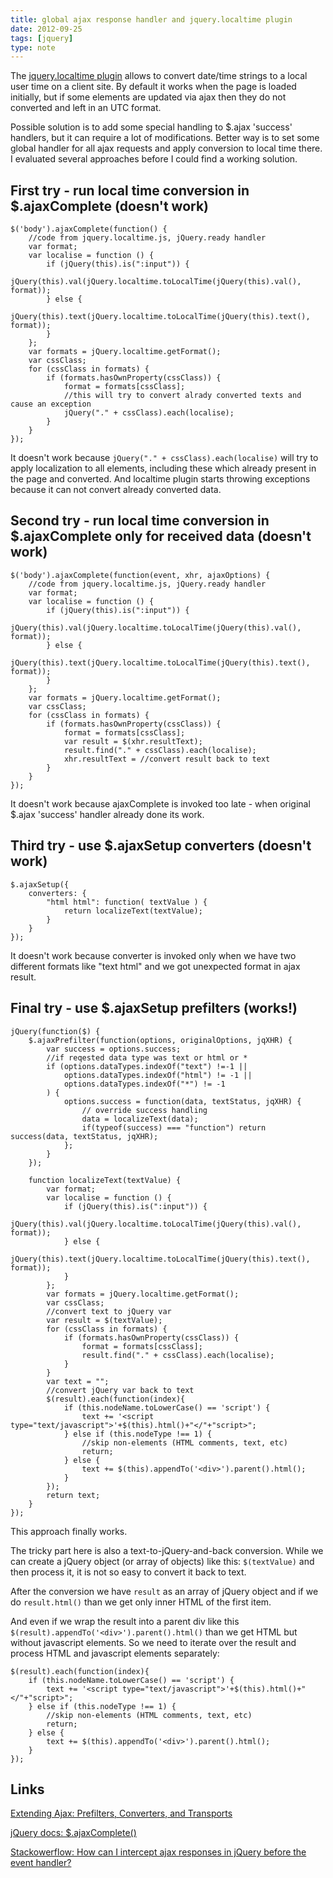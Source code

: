 ```yaml
---
title: global ajax response handler and jquery.localtime plugin
date: 2012-09-25
tags: [jquery]
type: note
---
```


The [jquery.localtime plugin](http://code.google.com/p/jquery-localtime) allows to convert date/time strings to a local user time on a client site.
By default it works when the page is loaded initially, but if some elements are updated via ajax then they do not converted and left in an UTC format.

Possible solution is to add some special handling to $.ajax 'success' handlers, but it can require a lot of modifications.
Better way is to set some global handler for all ajax requests and apply conversion to local time there.
I evaluated several approaches before I could find a working solution.

<!-- more -->
First try - run local time conversion in $.ajaxComplete (doesn't work)
---------------------------------------------

    $('body').ajaxComplete(function() {
        //code from jquery.localtime.js, jQuery.ready handler
        var format;
        var localise = function () {
            if (jQuery(this).is(":input")) {
                jQuery(this).val(jQuery.localtime.toLocalTime(jQuery(this).val(), format));
            } else {
                jQuery(this).text(jQuery.localtime.toLocalTime(jQuery(this).text(), format));
            }
        };
        var formats = jQuery.localtime.getFormat();
        var cssClass;
        for (cssClass in formats) {
            if (formats.hasOwnProperty(cssClass)) {
                format = formats[cssClass];
                //this will try to convert alrady converted texts and cause an exception
                jQuery("." + cssClass).each(localise);
            }
        }
    });

It doesn't work because `jQuery("." + cssClass).each(localise)` will try to apply localization to all elements, including these which already present in the page and converted. And localtime plugin starts throwing exceptions because it can not convert already converted data.

Second try - run local time conversion in $.ajaxComplete only for received data (doesn't work)
---------------------------------------------

    $('body').ajaxComplete(function(event, xhr, ajaxOptions) {
        //code from jquery.localtime.js, jQuery.ready handler
        var format;
        var localise = function () {
            if (jQuery(this).is(":input")) {
                jQuery(this).val(jQuery.localtime.toLocalTime(jQuery(this).val(), format));
            } else {
                jQuery(this).text(jQuery.localtime.toLocalTime(jQuery(this).text(), format));
            }
        };
        var formats = jQuery.localtime.getFormat();
        var cssClass;
        for (cssClass in formats) {
            if (formats.hasOwnProperty(cssClass)) {
                format = formats[cssClass];
                var result = $(xhr.resultText);
                result.find("." + cssClass).each(localise);
                xhr.resultText = //convert result back to text
            }
        }
    });

It doesn't work because ajaxComplete is invoked too late - when original $.ajax 'success' handler already done its work.

Third try - use $.ajaxSetup converters (doesn't work)
---------------------------------------------

    $.ajaxSetup({
        converters: {
            "html html": function( textValue ) {
                return localizeText(textValue);
            }
        }
    });

It doesn't work because converter is invoked only when we have two different formats like "text html" and we got unexpected format in ajax result.

Final try - use $.ajaxSetup prefilters (works!)
---------------------------------------------

    jQuery(function($) {
        $.ajaxPrefilter(function(options, originalOptions, jqXHR) {
            var success = options.success;
            //if reqested data type was text or html or *
            if (options.dataTypes.indexOf("text") !=-1 ||
                options.dataTypes.indexOf("html") != -1 ||
                options.dataTypes.indexOf("*") != -1
            ) {
                options.success = function(data, textStatus, jqXHR) {
                    // override success handling
                    data = localizeText(data);
                    if(typeof(success) === "function") return success(data, textStatus, jqXHR);
                };
            }
        });

        function localizeText(textValue) {
            var format;
            var localise = function () {
                if (jQuery(this).is(":input")) {
                    jQuery(this).val(jQuery.localtime.toLocalTime(jQuery(this).val(), format));
                } else {
                    jQuery(this).text(jQuery.localtime.toLocalTime(jQuery(this).text(), format));
                }
            };
            var formats = jQuery.localtime.getFormat();
            var cssClass;
            //convert text to jQuery var
            var result = $(textValue);
            for (cssClass in formats) {
                if (formats.hasOwnProperty(cssClass)) {
                    format = formats[cssClass];
                    result.find("." + cssClass).each(localise);
                }
            }
            var text = "";
            //convert jQuery var back to text
            $(result).each(function(index){
                if (this.nodeName.toLowerCase() == 'script') {
                    text += '<script type="text/javascript">'+$(this).html()+"</"+"script>";
                } else if (this.nodeType !== 1) {
                    //skip non-elements (HTML comments, text, etc)
                    return;
                } else {
                    text += $(this).appendTo('<div>').parent().html();
                }
            });
            return text;
        }
    });

This approach finally works.

The tricky part here is also a text-to-jQuery-and-back conversion.
While we can create a jQuery object (or array of objects) like this: `$(textValue)` and then process it, it is not so easy to convert it back to text.

After the conversion we have `result` as an array of jQuery object and if we do `result.html()` than we get only inner HTML of the first item.

And even if we wrap the result into a parent div like this `$(result).appendTo('<div>').parent().html()` than we get HTML but without javascript elements. So we need to iterate over the result and process HTML and javascript elements separately:

    $(result).each(function(index){
        if (this.nodeName.toLowerCase() == 'script') {
            text += '<script type="text/javascript">'+$(this).html()+"</"+"script>";
        } else if (this.nodeType !== 1) {
            //skip non-elements (HTML comments, text, etc)
            return;
        } else {
            text += $(this).appendTo('<div>').parent().html();
        }
    });


Links
-------------------
[Extending Ajax: Prefilters, Converters, and Transports](http://api.jquery.com/extending-ajax/)

[jQuery docs: $.ajaxComplete()](http://api.jquery.com/ajaxComplete/)

[Stackowerflow: How can I intercept ajax responses in jQuery before the event handler?](http://stackoverflow.com/questions/7256207/how-can-i-intercept-ajax-responses-in-jquery-before-the-event-handler)
